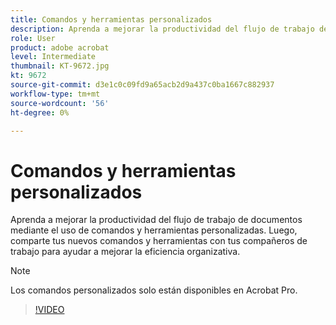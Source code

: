 ```yaml
---
title: Comandos y herramientas personalizados
description: Aprenda a mejorar la productividad del flujo de trabajo de documentos mediante el uso de comandos y herramientas personalizadas
role: User
product: adobe acrobat
level: Intermediate
thumbnail: KT-9672.jpg
kt: 9672
source-git-commit: d3e1c0c09fd9a65acb2d9a437c0ba1667c882937
workflow-type: tm+mt
source-wordcount: '56'
ht-degree: 0%

---
```


# Comandos y herramientas personalizados

Aprenda a mejorar la productividad del flujo de trabajo de documentos mediante el uso de comandos y herramientas personalizadas. Luego, comparte tus nuevos comandos y herramientas con tus compañeros de trabajo para ayudar a mejorar la eficiencia organizativa.

>[!NOTE]
>
>Los comandos personalizados solo están disponibles en Acrobat Pro.

>[!VIDEO](https://video.tv.adobe.com/v/340545?hidetitle=true)